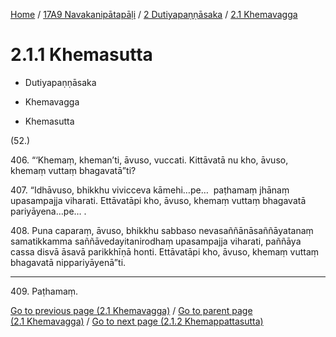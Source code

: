 
[Home](/) / [17A9 Navakanipātapāḷi](../...md) / [2 Dutiyapaṇṇāsaka](...md) / [2.1 Khemavagga](../17A9/2/2.1.md)

# 2.1.1 Khemasutta

* Dutiyapaṇṇāsaka

* Khemavagga

* Khemasutta

(52.)

406\. “‘Khemaṃ, kheman’ti, āvuso, vuccati. Kittāvatā nu kho, āvuso, khemaṃ vuttaṃ bhagavatā”ti?

407\. “Idhāvuso, bhikkhu vivicceva kāmehi…pe…  paṭhamaṃ jhānaṃ upasampajja viharati. Ettāvatāpi kho, āvuso, khemaṃ vuttaṃ bhagavatā pariyāyena…pe… .

408\. Puna caparaṃ, āvuso, bhikkhu sabbaso nevasaññānāsaññāyatanaṃ samatikkamma saññāvedayitanirodhaṃ upasampajja viharati, paññāya cassa disvā āsavā parikkhīṇā honti. Ettāvatāpi kho, āvuso, khemaṃ vuttaṃ bhagavatā nippariyāyenā”ti.

---

409\. Paṭhamaṃ.



[Go to previous page (2.1 Khemavagga)](../17A9/2/2.1.md) / [Go to parent page (2.1 Khemavagga)](../17A9/2/2.1.md) / [Go to next page (2.1.2 Khemappattasutta)](2.1.2.md)


